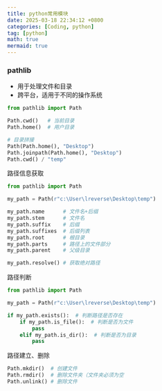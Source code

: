 ```yaml
---
title: python常用模块
date: 2025-03-18 22:34:12 +0800
categories: [Coding, python]
tag: [python]
math: true
mermaid: true
---
```



### pathlib

- 用于处理文件和目录
- 跨平台，适用于不同的操作系统

```python
from pathlib import Path

Path.cwd()   # 当前目录
Path.home()  # 用户目录

# 目录拼接
Path(Path.home(), "Desktop")
Path.joinpath(Path.home(), "Desktop")
Path.cwd() / "temp"
```

路径信息获取

```python
from pathlib import Path

my_path = Path(r"c:\User\lreverse\Desktop\temp")

my_path.name      # 文件名+后缀
my_path.stem      # 文件名
my_path.suffix    # 后缀
my_path.suffixes  # 后缀列表
my_path.root      # 根目录
my_path.parts     # 路径上的文件部分
my_path.parent    # 父级目录

my_path.resolve() # 获取绝对路径
```

路径判断

```python
from pathlib import Path

my_path = Path(r"c:\User\lreverse\Desktop\temp")

if my_path.exists():  # 判断路径是否存在
	if my_path.is_file():  # 判断是否为文件
		pass
	elif my_path.is_dir():  # 判断是否为目录
		pass
```

路径建立、删除

```python
Path.mkdir()  # 创建文件
Path.rmdir()  # 删除文件夹（文件夹必须为空
Path.unlink() # 删除文件
```